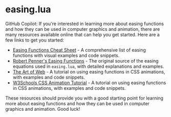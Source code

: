 # easing.lua

GitHub Copilot: If you're interested in learning more about easing functions and how they can be used in computer graphics and animation, there are many resources available online that can help you get started. Here are a few links to get you started:

- [Easing Functions Cheat Sheet](https://easings.net/) - A comprehensive list of easing functions with visual examples and code snippets.
- [Robert Penner's Easing Functions](http://robertpenner.com/easing/) - The original source of the easing equations used in `easing.lua`, with detailed explanations and examples.
- [The Art of Web](https://www.the-art-of-web.com/css/timing-function/) - A tutorial on using easing functions in CSS animations, with examples and code snippets.
- [W3Schools CSS Animation Tutorial](https://www.w3schools.com/css/css3_animations.asp) - A tutorial on using easing functions in CSS animations, with examples and code snippets.

These resources should provide you with a good starting point for learning more about easing functions and how they can be used in computer graphics and animation. Good luck!
